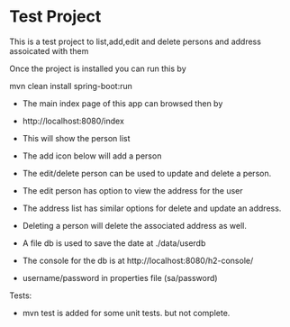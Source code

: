 <!DOCTYPE html>
<html lang="en">
<head>
    <meta charset="UTF-8">
    <title>Test Project ReadMe</title>
</head>
<body>
  <h1>Test Project</h1>

  This is a test project to list,add,edit and delete persons and address assoicated with them

  Once the project is installed you can run this by

  mvn clean install spring-boot:run

  * The main index page of this app can browsed then by

  * http://localhost:8080/index

  * This will show the person list

  * The add icon below will add a person

  * The edit/delete person can be used to update and delete a person.

  * The edit person has option to view the address for the user

  * The address list has similar options for delete and update an address.

  * Deleting a person will delete the associated address as well.


  * A file db is used to save the date at ./data/userdb

  * The console for the db is at http://localhost:8080/h2-console/

  * username/password in properties file (sa/password)


  Tests:

  * mvn test is added for some unit tests. but not complete.

  

</body>
</html>